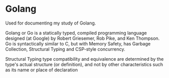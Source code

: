 # Golang
Used for documenting my study of Golang.

Golang or Go is a statically typed, compiled programming language designed (at Google) by Robert Griesemer, Rob Pike, and Ken Thompson.
Go is syntactically similar to C, but with Memory Safety, has Garbage Collection, Structural Typing and CSP-style concurrency.

Structural Typing type compatibility and equivalence are determined by the type's actual structure (or definition), and not by other characteristics such as its name or place of declaration
